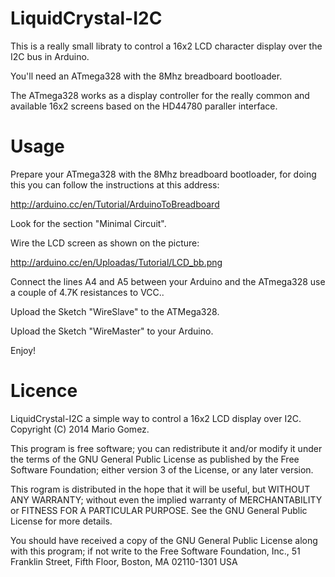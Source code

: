 LiquidCrystal-I2C
=================

This is a really small libraty to control a 16x2 LCD
character display over the I2C bus in Arduino.

You'll need an ATmega328 with the 8Mhz breadboard bootloader.

The ATmega328 works as a display controller for the really
common and available 16x2 screens based on the HD44780 paraller
interface.

Usage
================

Prepare your ATmega328 with the 8Mhz breadboard bootloader, for
doing this you can follow the instructions at this address:

http://arduino.cc/en/Tutorial/ArduinoToBreadboard

Look for the section "Minimal Circuit".

Wire the LCD screen as shown on the picture:

http://arduino.cc/en/Uploadas/Tutorial/LCD_bb.png

Connect the lines A4 and A5 between your Arduino and the
ATmega328 use a couple of 4.7K resistances to VCC..

Upload the Sketch "WireSlave" to the ATMega328.

Upload the Sketch "WireMaster" to your Arduino.

Enjoy!


Licence
=================

LiquidCrystal-I2C a simple way to control a 16x2 LCD display over I2C.
Copyright (C) 2014 Mario Gomez.

This program is free software; you can redistribute it and/or modify
it under the terms of the GNU General Public License as published by
the Free Software Foundation; either version 3 of the License, or
any later version.

This rogram is distributed in the hope that it will be useful,
but WITHOUT ANY WARRANTY; without even the implied warranty of
MERCHANTABILITY or FITNESS FOR A PARTICULAR PURPOSE. See the
GNU General Public License for more details.

You should have received a copy of the GNU General Public License
along with this program; if not write to the Free Software Foundation,
Inc., 51 Franklin Street, Fifth Floor, Boston, MA 02110-1301 USA


